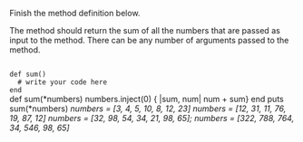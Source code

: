Finish the method definition below.

The method should return the sum of all the numbers that are passed as input to the method. There can be any number of arguments passed to the method.

<Editor lang="ruby" type="exercise" testMode="multipleInput">
<code>
def sum()
  # write your code here
end
</code>

<solution>
def sum(*numbers)
  numbers.inject(0) { |sum, num| num + sum}
end
</solution>

<testcases>
<caller>
puts sum(*numbers)
</caller>
<testcase>
<i>
numbers = [3, 4, 5, 10, 8, 12, 23]
</i>
</testcase>
<testcase>
<i>
numbers = [12, 31, 11, 76, 19, 87, 12]
</i>
</testcase>
<testcase>
<i>
numbers = [32, 98, 54, 34, 21, 98, 65];
</i>
</testcase>
<testcase>
<i>
numbers = [322, 788, 764, 34, 546, 98, 65]
</i>
</testcase>
</testcases>
</Editor>